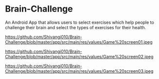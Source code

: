 # Brain-Challenge
An Android App that allows users to select exercises which help people to challenge their brain and select the types of exercises for their health.

https://github.com/Shivangi010/Brain-Challenge/blob/master/app/src/main/res/values/Game%20screen01.jpeg

https://github.com/Shivangi010/Brain-Challenge/blob/master/app/src/main/res/values/Game%20screen02.jpeg

https://github.com/Shivangi010/Brain-Challenge/blob/master/app/src/main/res/values/Game%20screen03.jpeg
